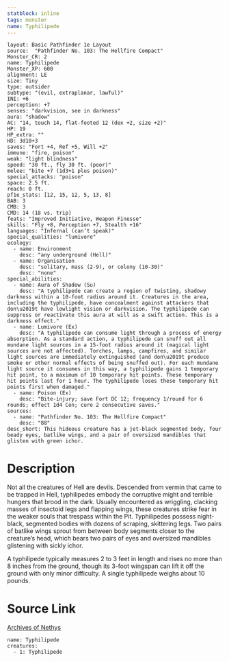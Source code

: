 ```yaml
---
statblock: inline
tags: monster
name: Typhilipede
---
```

```statblock
layout: Basic Pathfinder 1e Layout
source:  "Pathfinder No. 103: The Hellfire Compact"
Monster_CR: 2
name: Typhilipede
Monster_XP: 600
alignment: LE
size: Tiny
type: outsider
subtype: "(evil, extraplanar, lawful)"
INI: +6
perception: +7
senses: "darkvision, see in darkness"
aura: "shadow"
AC: "14, touch 14, flat-footed 12 (dex +2, size +2)"
HP: 19
HP_extra: ""
HD: 3d10+3
saves: "Fort +4, Ref +5, Will +2"
immune: "fire, poison"
weak: "light blindness"
speed: "30 ft., fly 30 ft. (poor)"
melee: "bite +7 (1d3+1 plus poison)"
special_attacks: "poison"
space: 2.5 ft.
reach: 0 ft.
pf1e_stats: [12, 15, 12, 5, 13, 8]
BAB: 3
CMB: 3
CMD: 14 (18 vs. trip)
feats: "Improved Initiative, Weapon Finesse"
skills: "Fly +8, Perception +7, Stealth +16"
languages: "Infernal (can’t speak)"
special_qualities: "lumivore"
ecology:
  - name: Environment
    desc: "any underground (Hell)"
  - name: Organisation
    desc: "solitary, mass (2-9), or colony (10-30)"
    desc: "none"
special_abilities:
  - name: Aura of Shadow (Su)
    desc: "A typhilipede can create a region of twisting, shadowy darkness within a 10-foot radius around it. Creatures in the area, including the typhilipede, have concealment against attackers that don\u2019t have lowlight vision or darkvision. The typhilipede can suppress or reactivate this aura at will as a swift action. This is a darkness effect."
  - name: Lumivore (Ex)
    desc: "A typhilipede can consume light through a process of energy absorption. As a standard action, a typhilipede can snuff out all mundane light sources in a 15-foot radius around it (magical light sources are not affected). Torches, lamps, campfires, and similar light sources are immediately extinguished (and don\u2019t produce smoke or other normal effects of being snuffed out). For each mundane light source it consumes in this way, a typhilipede gains 1 temporary hit point, to a maximum of 10 temporary hit points. These temporary hit points last for 1 hour. The typhilipede loses these temporary hit points first when damaged."
  - name: Poison (Ex)
    desc: "Bite-injury; save Fort DC 12; frequency 1/round for 6 rounds; effect 1d4 Con; cure 2 consecutive saves."
sources:
  - name: "Pathfinder No. 103: The Hellfire Compact"
    desc: "88"
desc_short: This hideous creature has a jet-black segmented body, four beady eyes, batlike wings, and a pair of oversized mandibles that glisten with green ichor.
```
# Description
Not all the creatures of Hell are devils. Descended from vermin that came to be trapped in Hell, typhilipedes embody the corruptive might and terrible hungers that brood in the dark. Usually encountered as wriggling, clacking masses of insectoid legs and flapping wings, these creatures strike fear in the weaker souls that trespass within the Pit. Typhilipedes possess night-black, segmented bodies with dozens of scraping, skittering legs. Two pairs of batlike wings sprout from between body segments closer to the creature’s head, which bears two pairs of eyes and oversized mandibles glistening with sickly ichor.

A typhilipede typically measures 2 to 3 feet in length and rises no more than 8 inches from the ground, though its 3-foot wingspan can lift it off the ground with only minor difficulty. A single typhilipede weighs about 10 pounds.
# Source Link
[Archives of Nethys](https://aonprd.com/MonsterDisplay.aspx?ItemName=Typhilipede)
```encounter-table
name: Typhilipede
creatures:
  - 1: Typhilipede
```
